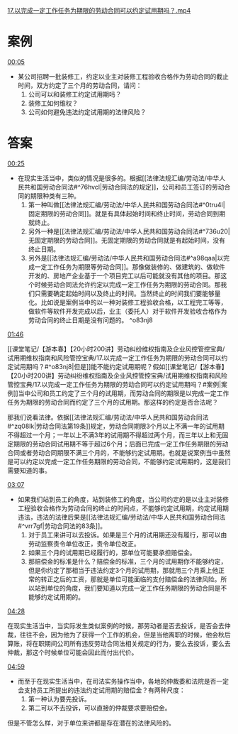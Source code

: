 [17.以完成一定工作任务为期限的劳动合同可以约定试用期吗？.mp4](file:///E:%5C法律实务%5CA314【游本春】【20小时200讲】劳动纠纷维权指南及企业风控管控宝典（200讲劳动合同签订法律风险防范与合规管理）%5C17.以完成一定工作任务为期限的劳动合同可以约定试用期吗？.mp4)
# 案例
[00:05](file:///E:%5C法律实务%5CA314【游本春】【20小时200讲】劳动纠纷维权指南及企业风控管控宝典（200讲劳动合同签订法律风险防范与合规管理）%5C17.以完成一定工作任务为期限的劳动合同可以约定试用期吗？.mp4#t=00:05)

- 某公司招聘一批装修工，约定以业主对装修工程验收合格作为劳动合同的截止时间，双方约定了三个月的劳动合同，请问：
	1. 公司可以和装修工约定试用期吗？
	2. 装修工如何维权？
	3. 公司如何避免违法约定试用期的法律风险？
# 答案
[00:25](file:///E:%5C法律实务%5CA314【游本春】【20小时200讲】劳动纠纷维权指南及企业风控管控宝典（200讲劳动合同签订法律风险防范与合规管理）%5C17.以完成一定工作任务为期限的劳动合同可以约定试用期吗？.mp4#t=00:25)

- 在现实生活当中，类似的情况是很多的。根据[[法律法规汇编/劳动法/中华人民共和国劳动合同法#^76hvcl|劳动合同法的规定]]，公司和员工签订的劳动合同的期限种类有三种。
	1. 第一种叫做[[法律法规汇编/劳动法/中华人民共和国劳动合同法#^0tru4l|固定期限的劳动合同]]。就是有具体起始时间和终止时间，劳动合同到期就终止。
	2. 另外一种是[[法律法规汇编/劳动法/中华人民共和国劳动合同法#^736u20|无固定期限的劳动合同]]。无固定期限的劳动合同就是有起始时间，没有终止日期。
	3. 另外是[[法律法规汇编/劳动法/中华人民共和国劳动合同法#^a98qaa|以完成一定工作任务为期限等劳动合同]]。那像做装修的、做建筑的、做软件开发的、房地产企业基于一个项目完工以后可能就没有其他的项目。那这个时候劳动合同法允许约定以完成一定工作任务为期限的劳动合同。那我们只需要确定起始时间以及终止的时间。当然终止的时间我们要能够量化。比如说是案例当中的以一种对装修工程验收合格，以工程完工等等，做软件等软件开发完成以后，业主（委托人）对于软件开发验收合格作为劳动合同的终止日期是没有问题的。 ^o83nj8

[01:46](file:///E:%5C法律实务%5CA314【游本春】【20小时200讲】劳动纠纷维权指南及企业风控管控宝典（200讲劳动合同签订法律风险防范与合规管理）%5C17.以完成一定工作任务为期限的劳动合同可以约定试用期吗？.mp4#t=01:46)

[[课堂笔记/【游本春】【20小时200讲】劳动纠纷维权指南及企业风控管控宝典/试用期维权指南和风险管控宝典/17.以完成一定工作任务为期限的劳动合同可以约定试用期吗？#^o83nj8|但是]]能不能约定试用期呢？假如[[课堂笔记/【游本春】【20小时200讲】劳动纠纷维权指南及企业风控管控宝典/试用期维权指南和风险管控宝典/17.以完成一定工作任务为期限的劳动合同可以约定试用期吗？#案例|案例]]当中公司和员工约定了三个月的试用期，而劳动合同的期限是以完成一定工作任务为期限的劳动合同而约定了三个月的试用期。那这样的约定是否合法呢？

那我们说看法律。依据[[法律法规汇编/劳动法/中华人民共和国劳动合同法#^zq08lk|劳动合同法第19条]]规定，劳动合同期限3个月以上不满一年的试用期不得超过一个月；一年以上不满3年的试用期不得超过两个月，而三年以上和无固定期限的劳动合同试用期不等于超过6个月；后面已完成一定工作任务期限的劳动合同或者劳动合同期限不满三个月的，不能够约定试用期。也就是说案例当中虽然是可以约定以完成一定工作任务期限的劳动合同，不能够约定试用期的，这是我们需要知道的事。

[03:07](file:///E:/%5C%E6%B3%95%E5%BE%8B%E5%AE%9E%E5%8A%A1%5CA314%E3%80%90%E6%B8%B8%E6%9C%AC%E6%98%A5%E3%80%91%E3%80%9020%E5%B0%8F%E6%97%B6200%E8%AE%B2%E3%80%91%E5%8A%B3%E5%8A%A8%E7%BA%A0%E7%BA%B7%E7%BB%B4%E6%9D%83%E6%8C%87%E5%8D%97%E5%8F%8A%E4%BC%81%E4%B8%9A%E9%A3%8E%E6%8E%A7%E7%AE%A1%E6%8E%A7%E5%AE%9D%E5%85%B8%EF%BC%88200%E8%AE%B2%E5%8A%B3%E5%8A%A8%E5%90%88%E5%90%8C%E7%AD%BE%E8%AE%A2%E6%B3%95%E5%BE%8B%E9%A3%8E%E9%99%A9%E9%98%B2%E8%8C%83%E4%B8%8E%E5%90%88%E8%A7%84%E7%AE%A1%E7%90%86%EF%BC%89%5C17.%E4%BB%A5%E5%AE%8C%E6%88%90%E4%B8%80%E5%AE%9A%E5%B7%A5%E4%BD%9C%E4%BB%BB%E5%8A%A1%E4%B8%BA%E6%9C%9F%E9%99%90%E7%9A%84%E5%8A%B3%E5%8A%A8%E5%90%88%E5%90%8C%E5%8F%AF%E4%BB%A5%E7%BA%A6%E5%AE%9A%E8%AF%95%E7%94%A8%E6%9C%9F%E5%90%97%EF%BC%9F.mp4#t=187.37178)

- 如果我们站到员工的角度，站到装修工的角度，当公司约定的是以业主对装修工程验收合格作为劳动合同的终止的时间点，不能够约定试用期，约定试用期违法，违法的法律后果是[[法律法规汇编/劳动法/中华人民共和国劳动合同法#^vrr7gf|劳动合同法的83条]]。
	1. 对于员工来讲可以去投诉。如果是三个月的试用期还没有履行，那可以由劳动监察责令单位改正，责令单位改正。
	2. 如果三个月的试用期已经履行的，那单位可能要承担赔偿金。
	3. 那赔偿金的标准是什么？赔偿金的标准，三个月的试用期你不能够约定，但是你约定了那相当于违法约定3个月的试用期，那就用三个月乘上他正常的转正之后的工资，那就是单位可能面临的支付赔偿金的法律风险。所以站到单位的角度，我们要知道以完成一定工作任务期限的劳动合同是不能够约定试用期的。

[04:28](file:///E:%5C法律实务%5CA314【游本春】【20小时200讲】劳动纠纷维权指南及企业风控管控宝典（200讲劳动合同签订法律风险防范与合规管理）%5C17.以完成一定工作任务为期限的劳动合同可以约定试用期吗？.mp4#t=04:28)

在现实生活当中，当实际发生类似案例的时候，那劳动者是否去投诉，是否会去仲裁，往往不会，因为他为了获得一个工作的机会，但是当他离职的时候，他会秋后算账，将在职期间公司所有违反劳动合同法相关规定的行为，要么去投诉，要么去仲裁，那这个时候单位可能会因此而付出代价。

[04:59](file:///E:%5C法律实务%5CA314【游本春】【20小时200讲】劳动纠纷维权指南及企业风控管控宝典（200讲劳动合同签订法律风险防范与合规管理）%5C17.以完成一定工作任务为期限的劳动合同可以约定试用期吗？.mp4#t=04:59)

- 而至于在现实生活当中，在司法实务操作当中，各地的仲裁委和法院是否一定会支持员工所提出的违法约定试用期的赔偿金？有两种尺度：
	1. 第一种认为要先投诉。
	2. 第二可以不去投诉，可以直接的仲裁要求要赔偿金。

但是不管怎么样，对于单位来讲都是存在潜在的法律风险的。